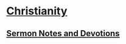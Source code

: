 # [Christianity](http://benjaminklassen.com)

## [Sermon Notes and Devotions](sermonnotesanddevotions.md)
